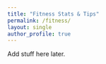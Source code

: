 ```yaml
---
title: "Fitness Stats & Tips"
permalink: /fitness/
layout: single
author_profile: true
---
```


Add stuff here later.
